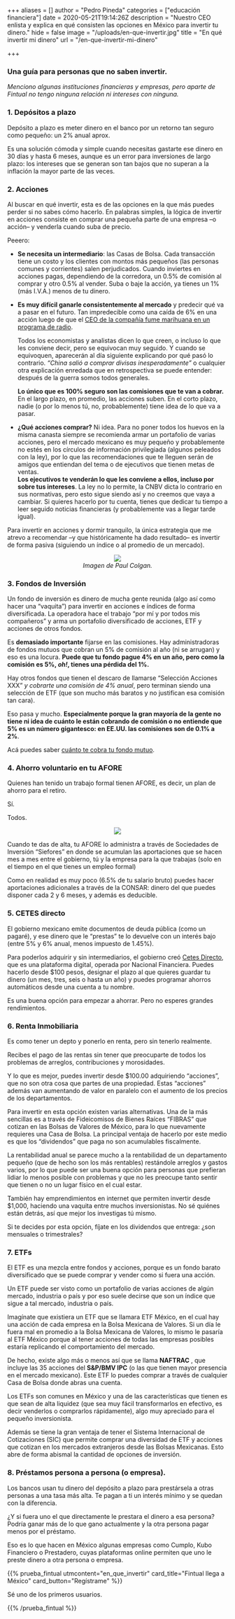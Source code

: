 +++
aliases = []
author = "Pedro Pineda"
categories = ["educación financiera"]
date = 2020-05-21T19:14:26Z
description = "Nuestro CEO enlista y explica en qué consisten las opciones en México para invertir tu dinero."
hide = false
image = "/uploads/en-que-invertir.jpg"
title = "En qué invertir mi dinero"
url = "/en-que-invertir-mi-dinero"

+++
### Una guía para personas que no saben invertir.

_Menciono algunas instituciones financieras y empresas, pero aparte de Fintual no tengo ninguna relación ni intereses con ninguna._

### 1. Depósitos a plazo

Depósito a plazo es meter dinero en el banco por un retorno tan seguro como pequeño: un 2% anual aprox.

Es una solución cómoda y simple cuando necesitas gastarte ese dinero en 30 días y hasta 6 meses, aunque es un error para inversiones de largo plazo: los intereses que se generan son tan bajos que no superan a la inflación la mayor parte de las veces.

### 2. Acciones

Al buscar en qué invertir, esta es de las opciones en la que más puedes perder si no sabes cómo hacerlo. En palabras simples, la lógica de invertir en acciones consiste en comprar una pequeña parte de una empresa –o acción– y venderla cuando suba de precio.

Peeero:

* **Se necesita un intermediario**: las Casas de Bolsa. Cada transacción tiene un costo y los clientes con montos más pequeños (las personas comunes y corrientes) salen perjudicados. Cuando inviertes en acciones pagas, dependiendo de la corredora, un 0.5% de comisión al comprar y otro 0.5% al vender. Suba o baje la acción, ya tienes un 1% (más I.V.A.) menos de tu dinero.
* **Es muy difícil ganarle consistentemente al mercado** y predecir qué va a pasar en el futuro. Tan impredecible como una caída de 6% en una acción luego de que el [CEO de la compañía fume marihuana en un programa de radio](https://www.cnbc.com/2018/09/07/tesla-sinks-8percent-after-bizarre-musk-podcast-appearance-cao-exit.html).

  Todos los economistas y analistas dicen lo que creen, o incluso lo que les conviene decir, pero se equivocan muy seguido. Y cuando se equivoquen, aparecerán al día siguiente explicando por qué pasó lo contrario. _“China salió a comprar divisas inesperadamente”_ o cualquier otra explicación enredada que en retrospectiva se puede entender: después de la guerra somos todos generales.

  **Lo único que es 100% seguro son las comisiones que te van a cobrar.** En el largo plazo, en promedio, las acciones suben. En el corto plazo, nadie (o por lo menos tú, no, probablemente) tiene idea de lo que va a pasar.
* **¿Qué acciones comprar?** Ni idea. Para no poner todos los huevos en la misma canasta siempre se recomienda armar un portafolio de varias acciones, pero el mercado mexicano es muy pequeño y probablemente no estés en los círculos de información privilegiada (algunos peleados con la ley), por lo que las recomendaciones que te lleguen serán de amigos que entiendan del tema o de ejecutivos que tienen metas de ventas.  
  **Los ejecutivos te venderán lo que les conviene a ellos, incluso por sobre tus intereses**. La ley no lo permite, la CNBV dicta lo contrario en sus normativas, pero esto sigue siendo así y no creemos que vaya a cambiar. Si quieres hacerlo por tu cuenta, tienes que dedicar tu tiempo a leer seguido noticias financieras (y probablemente vas a llegar tarde igual).

Para invertir en acciones y dormir tranquilo, la única estrategia que me atrevo a recomendar –y que históricamente ha dado resultado– es invertir de forma pasiva (siguiendo un índice o al promedio de un mercado).

<div style="text-align:center"> <figure> <img src="/uploads/captura-de-pantalla-2020-05-21-a-la-s-16-47-35.png"> <figcaption><i>Imagen de Paul Colgan.</i></figcaption> </figure> </div>

### 3. Fondos de Inversión

Un fondo de inversión es dinero de mucha gente reunida (algo así como hacer una “vaquita”) para invertir en acciones e índices de forma diversificada. La operadora hace el trabajo “por mí y por todos mis compañeros” y arma un portafolio diversificado de acciones, ETF y acciones de otros fondos.

Es **demasiado importante** fijarse en las comisiones. Hay administradoras de fondos mutuos que cobran un 5% de comisión al año (ni se arrugan) y eso es una locura. **Puede que tu fondo pague 4% en un año, pero como la comisión es 5%, _oh!_, tienes una pérdida del 1%.**

Hay otros fondos que tienen el descaro de llamarse “Selección Acciones XXX” _y cobrarte una comisión de 4% anual_, pero terminan siendo una selección de ETF (que son mucho más baratos y no justifican esa comisión tan cara).

Eso pasa y mucho. **Especialmente porque la gran mayoría de la gente no tiene ni idea de cuánto le están cobrando de comisión o no entiende que 5% es un número gigantesco: en EE.UU. las comisiones son de 0.1% a 2%**.

Acá puedes saber [cuánto te cobra tu fondo mutuo](https://www.morningstar.com.mx/mx/screener/fund.aspx#?filtersSelectedValue=%7B%7D&page=1&sortField=legalName&sortOrder=asc).

### 4. Ahorro voluntario en tu AFORE

Quienes han tenido un trabajo formal tienen AFORE, es decir, un plan de ahorro para el retiro.

Sí.

Todos.

<div style="text-align:center"> <figure> <img src="/uploads/coins-1523383_1280.jpg"> </figure> </div>

Cuando te das de alta, tu AFORE lo administra a través de Sociedades de Inversión “Siefores” en donde se acumulan las aportaciones que se hacen mes a mes entre el gobierno, tú y la empresa para la que trabajas (solo en el tiempo en el que tienes un empleo formal)

Como en realidad es muy poco (6.5% de tu salario bruto) puedes hacer aportaciones adicionales a través de la CONSAR: dinero del que puedes disponer cada 2 y 6 meses, y además es deducible.

### 5. CETES directo

El gobierno mexicano emite documentos de deuda pública (como un pagaré), y ese dinero que le “prestas” te lo devuelve con un interés bajo (entre 5% y 6% anual, menos impuesto de 1.45%).

Para poderlos adquirir y sin intermediarios, el gobierno creó [Cetes Directo](https://www.cetesdirecto.com/sites/portal/inicio), que es una plataforma digital, operada por Nacional Financiera. Puedes hacerlo desde $100 pesos, designar el plazo al que quieres guardar tu dinero (un mes, tres, seis o hasta un año) y puedes programar ahorros automáticos desde una cuenta a tu nombre.

Es una buena opción para empezar a ahorrar. Pero no esperes grandes rendimientos.

### 6. Renta Inmobiliaria

Es como tener un depto y ponerlo en renta, pero sin tenerlo realmente.

Recibes el pago de las rentas sin tener que preocuparte de todos los problemas de arreglos, contribuciones y morosidades.

Y lo que es mejor, puedes invertir desde $100.00 adquiriendo “acciones”, que no son otra cosa que partes de una propiedad. Estas “acciones” además van aumentando de valor en paralelo con el aumento de los precios de los departamentos.

Para invertir en esta opción existen varias alternativas. Una de la más sencillas es a través de Fideicomisos de Bienes Raíces “FIBRAS” que cotizan en las Bolsas de Valores de México, para lo que nuevamente requieres una Casa de Bolsa. La principal ventaja de hacerlo por este medio es que los “dividendos” que paga no son acumulables fiscalmente.

La rentabilidad anual se parece mucho a la rentabilidad de un departamento pequeño (que de hecho son los más rentables) restándole arreglos y gastos varios, por lo que puede ser una buena opción para personas que prefieran lidiar lo menos posible con problemas y que no les preocupe tanto sentir que tienen o no un lugar físico en el cual estar.

También hay emprendimientos en internet que permiten invertir desde $1,000, haciendo una vaquita entre muchos inversionistas. No sé quiénes están detrás, así que mejor los investigas tú mismo.

Si te decides por esta opción, fíjate en los dividendos que entrega: ¿son mensuales o trimestrales?

### 7. ETFs

El ETF es una mezcla entre fondos y acciones, porque es un fondo barato diversificado que se puede comprar y vender como si fuera una acción.

Un ETF puede ser visto como un portafolio de varias acciones de algún mercado, industria o país y por eso suele decirse que son un índice que sigue a tal mercado, industria o país.

Imagínate que existiera un ETF que se llamara ETF México, en el cual hay una acción de cada empresa en la Bolsa Mexicana de Valores. Si un día le fuera mal en promedio a la Bolsa Mexicana de Valores, lo mismo le pasaría al ETF México porque al tener acciones de todas las empresas posibles estaría replicando el comportamiento del mercado.

De hecho, existe algo más o menos así que se llama **NAFTRAC** , que incluye las 35 acciones del **S&P/BMV IPC** (o las que tienen mayor presencia en el mercado mexicano). Este ETF lo puedes comprar a través de cualquier Casa de Bolsa donde abras una cuenta.

Los ETFs son comunes en México y una de las características que tienen es que sean de alta liquidez (que sea muy fácil transformarlos en efectivo, es decir venderlos o comprarlos rápidamente), algo muy apreciado para el pequeño inversionista.

Además se tiene la gran ventaja de tener el Sistema Internacional de Cotizaciones (SIC) que permite comprar una diversidad de ETF y acciones que cotizan en los mercados extranjeros desde las Bolsas Mexicanas. Esto abre de forma abismal la cantidad de opciones de inversión.

### 8. Préstamos persona a persona (o empresa).

Los bancos usan tu dinero del depósito a plazo para prestársela a otras personas a una tasa más alta. Te pagan a ti un interés mínimo y se quedan con la diferencia.

¿Y si fuera uno el que directamente le prestara el dinero a esa persona? Podría ganar más de lo que gano actualmente y la otra persona pagar menos por el préstamo.

Eso es lo que hacen en México algunas empresas como Cumplo, Kubo Financiero o Prestadero, cuyas plataformas online permiten que uno le preste dinero a otra persona o empresa.

{{% prueba_fintual
utmcontent="en_que_invertir"
card_title="Fintual llega a México"
card_button="Regístrame" %}}

Sé uno de los primeros usuarios.

{{% /prueba_fintual %}}